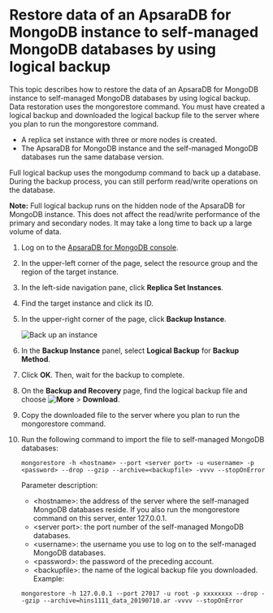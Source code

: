 # Restore data of an ApsaraDB for MongoDB instance to self-managed MongoDB databases by using logical backup

This topic describes how to restore the data of an ApsaraDB for MongoDB instance to self-managed MongoDB databases by using logical backup. Data restoration uses the mongorestore command. You must have created a logical backup and downloaded the logical backup file to the server where you plan to run the mongorestore command.

-   A replica set instance with three or more nodes is created.
-   The ApsaraDB for MongoDB instance and the self-managed MongoDB databases run the same database version.

Full logical backup uses the mongodump command to back up a database. During the backup process, you can still perform read/write operations on the database.

**Note:** Full logical backup runs on the hidden node of the ApsaraDB for MongoDB instance. This does not affect the read/write performance of the primary and secondary nodes. It may take a long time to back up a large volume of data.

1.  Log on to the [ApsaraDB for MongoDB console](https://mongodb.console.aliyun.com/).

2.  In the upper-left corner of the page, select the resource group and the region of the target instance.

3.  In the left-side navigation pane, click **Replica Set Instances**.

4.  Find the target instance and click its ID.

5.  In the upper-right corner of the page, click **Backup Instance**.

    ![Back up an instance](https://static-aliyun-doc.oss-accelerate.aliyuncs.com/assets/img/en-US/7545298951/p42250.png)

6.  In the **Backup Instance** panel, select **Logical Backup** for **Backup Method**.

7.  Click **OK**. Then, wait for the backup to complete.

8.  On the **Backup and Recovery** page, find the logical backup file and choose **![More](https://static-aliyun-doc.oss-accelerate.aliyuncs.com/assets/img/en-US/9545298951/p13851.png)** \> **Download**.

9.  Copy the downloaded file to the server where you plan to run the mongorestore command.

10. Run the following command to import the file to self-managed MongoDB databases:

    ```
    mongorestore -h <hostname> --port <server port> -u <username> -p <password> --drop --gzip --archive=<backupfile> -vvvv --stopOnError
    ```

    Parameter description:

    -   <hostname\>: the address of the server where the self-managed MongoDB databases reside. If you also run the mongorestore command on this server, enter 127.0.0.1.
    -   <server port\>: the port number of the self-managed MongoDB databases.
    -   <username\>: the username you use to log on to the self-managed MongoDB databases.
    -   <password\>: the password of the preceding account.
    -   <backupfile\>: the name of the logical backup file you downloaded.
    Example:

    ```
    mongorestore -h 127.0.0.1 --port 27017 -u root -p xxxxxxxx --drop --gzip --archive=hins1111_data_20190710.ar -vvvv --stopOnError
    ```


